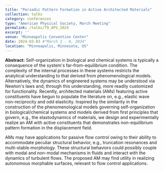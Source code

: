 ```yaml
---
title: "Periodic Pattern Formation in Active Architected Materials"
collection: talks
category: conferences
type: "American Physical Society, March Meeting"
permalink: /talks/T9_APS_2024
excerpt: ''
venue: "Minneapolis Convention Center"
date: 2024-03-03 #"March 3 - 8, 2024"
location: "Minneapolis, Minnesota, US"
---
```


**Abstract:** Self-organization in biological and chemical systems is typically a consequence of the system's far-from-equilibrium condition. The complexity of the internal processes in these systems restricts the analytical understanding to that derived from phenomenological models. Alternatively, the dynamics of engineered systems may be understood via Newton's laws and, through this understanding, more readily customized for functionality. Recently, architected materials (AMs) featuring active constituents have begun to populate the literature on, e.g., elastic wave non-reciprocity and odd elasticity. Inspired by the similarity in the construction of the phenomenological models governing self-organization in biological/chemical systems and models derived from first principles that govern, e.g., the elastodynamics of materials, we design and experimentally realize an AM with active constituents that demonstrates non-equilibrium pattern formation in the displacement field.

AMs may have applications for passive flow control owing to their ability to accommodate peculiar structural behavior, e.g., truncation resonances and multi-stable morphology. These structural behaviors could possibly couple with modal and non-modal mechanisms in fluids and interact with the dynamics of turbulent flows. The proposed AM may find utility in realizing autonomous morphable surfaces, relevant to flow control applications.